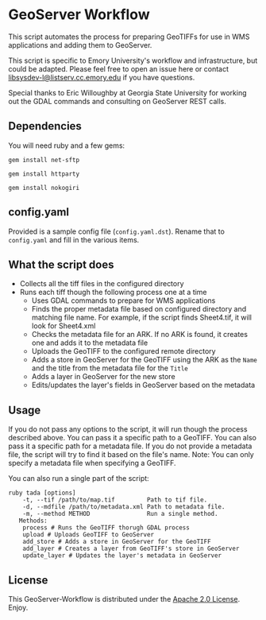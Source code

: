 # GeoServer Workflow
This script automates the process for preparing GeoTIFFs for use in WMS applications and adding them to GeoServer.

This script is specific to Emory University's workflow and infrastructure, but could be adapted. Please feel free to open an issue here or contact <libsysdev-l@listserv.cc.emory.edu> if you have questions.

Special thanks to Eric Willoughby at Georgia State University for working out the GDAL commands and consulting on GeoServer REST calls.

## Dependencies
You will need ruby and a few gems:

<code>gem install net-sftp</code>

<code>gem install httparty</code>

<code>gem install nokogiri</code>

## config.yaml
Provided is a sample config file (<code>config.yaml.dst</code>). Rename that to <code>config.yaml</code> and fill in the various items.

## What the script does
* Collects all the tiff files in the configured directory
* Runs each tiff though the following process one at a time
	* Uses GDAL commands to prepare for WMS applications
	* Finds the proper metadata file based on configured directory and matching file name. For example, if the script finds Sheet4.tif, it will look for Sheet4.xml
	* Checks the metadata file for an ARK. If no ARK is found, it creates one and adds it to the metadata file
	* Uploads the GeoTIFF to the configured remote directory
	* Adds a store in GeoServer for the GeoTIFF using the ARK as the `Name` and the title from the metadata file for the `Title`
	* Adds a layer in GeoServer for the new store
	* Edits/updates the layer's fields in GeoServer based on the metadata

## Usage
If you do not pass any options to the script, it will run though the process described above. You can pass it a specific path to a GeoTIFF. You can also pass it a specific path for a metadata file. If you do not provide a metadata file, the script will try to find it based on the file's name. Note: You can only specify a metadata file when specifying a GeoTIFF.

You can also run a single part of the script:

	ruby tada [options]
		-t, --tif /path/to/map.tif         Path to tif file.
    	-d, --mdfile /path/to/metadata.xml Path to metadata file.
      	-m, --method METHOD                Run a single method.
       Methods:
       	process # Runs the GeoTIFF thorugh GDAL process
       	upload # Uploads GeoTIFF to GeoServer
       	add_store # Adds a store in GeoServer for the GeoTIFF
       	add_layer # Creates a layer from GeoTIFF's store in GeoServer
       	update_layer # Updates the layer's metadata in GeoServer

## License
This GeoServer-Workflow is distributed under the [Apache 2.0 License](http://www.apache.org/licenses/LICENSE-2.0). Enjoy.
